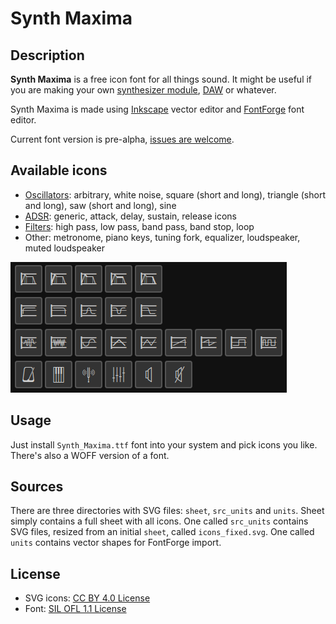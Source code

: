 # Synth Maxima

## Description

**Synth Maxima** is a free icon font for all things sound. It might be useful
if you are making your own
[synthesizer module](https://en.wikipedia.org/wiki/Modular_synthesizer#Types_of_modules),
[DAW](https://en.wikipedia.org/wiki/Digital_audio_workstation) or whatever.

Synth Maxima is made using [Inkscape](https://inkscape.org/) vector editor
and [FontForge](https://fontforge.org/en-US/) font editor.

Current font version is pre-alpha, [issues are welcome](https://github.com/6r1d/Synth-Maxima/issues).

## Available icons

* [Oscillators](https://en.wikipedia.org/wiki/Electronic_oscillator): arbitrary, white noise, square (short and long), triangle (short and long), saw (short and long), sine
* [ADSR](https://en.wikipedia.org/wiki/Envelope_(music)): generic, attack, delay, sustain, release icons
* [Filters](https://en.wikipedia.org/wiki/High-pass_filter): high pass, low pass, band pass, band stop, loop
* Other: metronome, piano keys, tuning fork, equalizer, loudspeaker, muted loudspeaker

![](doc/demo.png)

## Usage

Just install `Synth_Maxima.ttf` font into your system and pick icons you like.
There's also a WOFF version of a font.

## Sources

There are three directories with SVG files: `sheet`, `src_units` and `units`.
Sheet simply contains a full sheet with all icons.
One called `src_units` contains SVG files, resized from an initial `sheet`,
called `icons_fixed.svg`.
One called `units` contains vector shapes for FontForge import.

## License

* SVG icons: [CC BY 4.0 License](https://creativecommons.org/licenses/by/4.0/)
* Font: [SIL OFL 1.1 License](https://scripts.sil.org/cms/scripts/page.php?site_id=nrsi&id=OFL)
